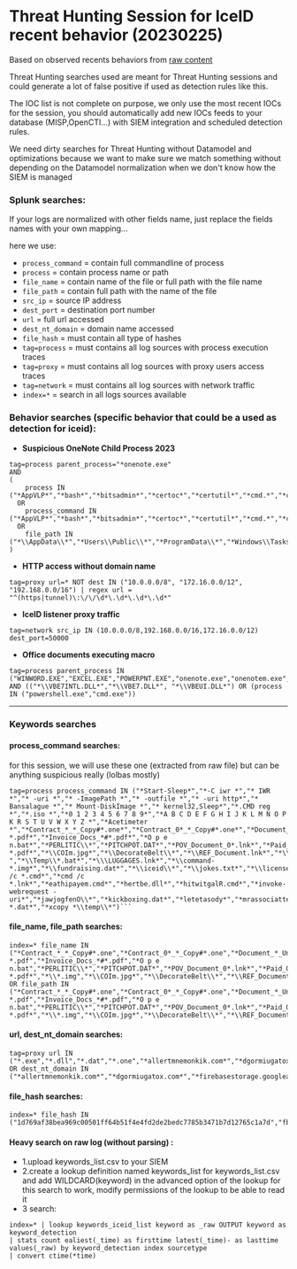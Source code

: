 # Threat Hunting Session for IceID recent behavior (20230225)
Based on observed recents behaviors from [raw content](https://raw.githubusercontent.com/mthcht/Purpleteam/main/Detection/Threat%20Hunting/iceid/_raw_20230225.txt)

Threat Hunting searches used are meant for Threat Hunting sessions and could generate a lot of false positive if used as detection rules like this.

The IOC list is not complete on purpose, we only use the most recent IOCs for the session, you should automatically add new IOCs feeds to your database (MISP,OpenCTI...) with SIEM integration and scheduled detection rules.  

We need dirty searches for Threat Hunting without Datamodel and optimizations because we want to make sure we match something without depending on the Datamodel normalization when we don't know how the SIEM is managed

### Splunk searches: 
If your logs are normalized with other fields name, just replace the fields names with your own mapping...

here we use:
- `process_command` = contain full commandline of process
- `process` = contain process name or path
- `file_name` = contain name of the file or full path with the file name
- `file_path` = contain full path with the name of the file
- `src_ip` = source IP address
- `dest_port` = destination port number
- `url` = full url accessed
- `dest_nt_domain` = domain name accessed
- `file_hash` = must contain all type of hashes
- `tag=process` = must contains all log sources with process execution traces
- `tag=proxy` = must contains all log sources with proxy users access traces
- `tag=network` = must contains all log sources with network traffic 
- `index=*` = search in all logs sources available


### Behavior searches (specific behavior that could be a used as detection for iceid):

- **Suspicious OneNote Child Process 2023**
```
tag=process parent_process="*onenote.exe"
AND
(
    process IN ("*AppVLP*","*bash*","*bitsadmin*","*certoc*","*certutil*","*cmd.*","*cmstp*","*control*","*cscript*","*curl*","*forfiles*","*hh.exe*","*ieexec*","*installutil*","*javaw*","*mftrace*","*Microsoft.Workflow.Compiler*","*msbuild*","*msdt*","*mshta*","*msidb*","*msiexec*","*msxsl*","*odbcconf*","*pcalua*","*powershell*","*pwsh*","*regasm*","*regsvcs*","*regsvr32*","*rundll32*","*schtasks*","*scrcons*","*scriptrunner*","*sh.exe*","*svchost*","*verclsid*","*wmic*","*workfolders*","*wscript*","*explorer.exe*")
  OR
    process_command IN ("*AppVLP*","*bash*","*bitsadmin*","*certoc*","*certutil*","*cmd.*","*cmstp*","*control*","*cscript*","*curl*","*forfiles*","*hh.exe*","*ieexec*","*installutil*","*javaw*","*mftrace*","*Microsoft.Workflow.Compiler*","*msbuild*","*msdt*","*mshta*","*msidb*","*msiexec*","*msxsl*","*odbcconf*","*pcalua*","*powershell*","*pwsh*","*regasm*","*regsvcs*","*regsvr32*","*rundll32*","*schtasks*","*scrcons*","*scriptrunner*","*sh.exe*","*svchost*","*netstat*","*net.exe*","*net1.exe*","*verclsid*","*wmic*","*workfolders*","*wscript*","*explorer.exe*","*.hta*","*.vb*","*.wsh*","*.js*","*.ps*","*.scr*","*.pif*","*.bat*","*.jse*","*.cmd*","*https://*,"*http://*","","*\\AppData\\*","*Users\\Public\\*","*ProgramData\\*","*Windows\\Tasks\\*","*Windows\\Temp\\*","*Windows\\System32\\Tasks\\*","*.dat*","*.wsf*","*.vbs*","*.dll*,"*.gif*","*.chm*","*.msi*")
  OR
    file_path IN ("*\\AppData\\*","*Users\\Public\\*","*ProgramData\\*","*Windows\\Tasks\\*","*Windows\\Temp\\*","*Windows\\System32\\Tasks\\*")
)
```

- **HTTP access without domain name**
```
tag=proxy url=* NOT dest IN ("10.0.0.0/8", "172.16.0.0/12", "192.168.0.0/16") | regex url = "^(https|tunnel)\:\/\/\d*\.\d*\.\d*\.\d*"
```

- **IceID listener proxy traffic** 
```
tag=network src_ip IN (10.0.0.0/8,192.168.0.0/16,172.16.0.0/12) dest_port=50000
```

- **Office documents executing macro**
```
tag=process parent_process IN ("WINWORD.EXE","EXCEL.EXE","POWERPNT.EXE","onenote.exe","onenotem.exe","onenoteviewer.exe","onenoteim.exe","msaccess.exe")
AND (("*\\VBE7INTL.DLL*","*\\VBE7.DLL*", "*\\VBEUI.DLL*") OR (process IN ("powershell.exe","cmd.exe"))
```

---

### Keywords searches

#### process_command searches:
for this session, we will use these one (extracted from raw file) but can be anything suspicious really (lolbas mostly)
```
tag=process process_command IN ("*Start-Sleep*","*-C iwr *","* IWR *","* -uri *","* -ImagePath *","* -outfile *","* -uri http*","* Bansalague *","* Mount-DiskImage *","* kernel32,Sleep*","*.CMD reg *","*.iso *","*0 1 2 3 4 5 6 7 8 9*","*A B C D E F G H I J K L M N O P K R S T U V W X Y Z *","*Acetimeter *","*Contract_*_*_Copy#*.one*","*Contract_0*_*_Copy#*.one*","*Document_*_Unpaid_-*.pdf*","*Invoice_Docs_*#*.pdf*","*O p e n.bat*","*PERLITIC\\*","*PITCHPOT.DAT*","*POV_Document_0*.lnk*","*Paid_Offer_*_*-*.pdf*","*\\COIm.jpg*","*\\DecorateBelt\\*","*\\REF_Document.lnk*","*\\RecentDocs\\.img*","*\\RecentDocs\\.iso* ","*\\Temp\\*.bat*","*\\\LUGGAGES.lnk*","*\\command-*.img*","*\\fundraising.dat*","*\\iceid\\*","*\\jokes.txt*","*\\license.dat*","*\\outgoing.dat*","*\\pamphleteering.dat*","*\\standing.dat*","*\\them\\*.cmd*","*\\trailblazing.dat*","*\\uzughita.dll*","*\\worker.cmd*","*aimsatchiK\\*","*bogpacsipr.cmd*","*cangemoptO\\*","*cmd /c *.cmd*","*cmd /c *.lnk*","*eathipayem.cmd*","*hertbe.dll*","*hitwitgalR.cmd*","*invoke-webrequest -uri*","*jawjogfenO\\*","*kickboxing.dat*","*letetasody*","*mrassociattes.com*","*nayairguyb.cmd*","*negconrodl\\*","*outgoing.dat*","*raycatmady\\*","*redacted.document.*.*.pdf*","*redacted_file_*.*.2023.pdf*","*rundll32*.MBA*","*rundll32*.dat*","*rundll32*\\AppData\\Roaming\\*","*rundll32*\\Temp\\*","*vatphiefts.cmd*","*waroupada.exe*","*xcopy *.dat*","*xcopy *\\temp\\*")```
```

#### file_name, file_path searches:
```
index=* file_name IN ("*Contract_*_*_Copy#*.one","*Contract_0*_*_Copy#*.one","*Document_*_Unpaid_-*.pdf","*Invoice_Docs_*#*.pdf","*O p e n.bat","*PERLITIC\\*","*PITCHPOT.DAT*","*POV_Document_0*.lnk*","*Paid_Offer_*_*-*.pdf*","*\\*.img","*\\COIm.jpg*","*\\DecorateBelt\\*","*\\REF_Document.lnk*","*\\Temp\\*.","*\\Temp\\*.bat","*\\Temp\\*.cmd","*\\Temp\\*.dll","*\\Temp\\*.iso","*\\\LUGGAGES.lnk","*\\fundraising.dat","*\\jokes.txt","*\\license.dat","*\\outgoing.dat","*\\pamphleteering.dat","*\\standing.dat","*\\them\\*.cmd","*\\trailblazing.dat","*\\uzughita.dll","*aimsatchiK\\*","*bogpacsipr.cmd","*cangemoptO\\*","*eathipayem.cmd","*hertbe.dll","*hitwitgalR.cmd","*jawjogfenO\\*","*kickboxing.dat","*letetasody*","*nayairguyb.cmd","*negconrodl*","*raycatmady\\*","*redacted.document.*.*.pdf","*redacted_file_*.*.2023.pdf","*vatphiefts.cmd","*waroupada.exe*")
OR file_path IN ("*Contract_*_*_Copy#*.one","*Contract_0*_*_Copy#*.one","*Document_*_Unpaid_-*.pdf","*Invoice_Docs_*#*.pdf","*O p e n.bat","*PERLITIC\\*","*PITCHPOT.DAT*","*POV_Document_0*.lnk*","*Paid_Offer_*_*-*.pdf*","*\\*.img","*\\COIm.jpg*","*\\DecorateBelt\\*","*\\REF_Document.lnk*","*\\Temp\\*.","*\\Temp\\*.bat","*\\Temp\\*.cmd","*\\Temp\\*.dll","*\\Temp\\*.iso","*\\\LUGGAGES.lnk","*\\fundraising.dat","*\\jokes.txt","*\\license.dat","*\\outgoing.dat","*\\pamphleteering.dat","*\\standing.dat","*\\them\\*.cmd","*\\trailblazing.dat","*\\uzughita.dll","*aimsatchiK\\*","*bogpacsipr.cmd","*cangemoptO\\*","*eathipayem.cmd","*hertbe.dll","*hitwitgalR.cmd","*jawjogfenO\\*","*kickboxing.dat","*letetasody*","*nayairguyb.cmd","*negconrodl*","*raycatmady\\*","*redacted.document.*.*.pdf","*redacted_file_*.*.2023.pdf","*vatphiefts.cmd","*waroupada.exe*")
```

#### url, dest_nt_domain searches:
```
tag=proxy url IN ("*.exe","*.dll","*.dat","*.one","*allertmnemonkik.com*","*dgormiugatox.com*","*firebasestorage.googleapis.com/*.appspot.com/o/*.zip*","*plivetrakoy.com*","*klayerziluska.com*","*umousteraton.com*","*mrassociattes.com*","*aerilaponawki.com*","*alishaskainz.com*","*yelsopotre.com*","*alohaplinayagot.com*","*plitspiritnox.com*","*aerilaponawki.com*","*alishaskainz.com*","*yelsopotre.com*","*alohaplinayagot.com*","*carismorth.com*","*cootembrast.com*")
OR dest_nt_domain IN ("*allertmnemonkik.com*","*dgormiugatox.com*","*firebasestorage.googleapis.com/*.appspot.com/o/*.zip*","*plivetrakoy.com*","*klayerziluska.com*","*umousteraton.com*","*mrassociattes.com*","*aerilaponawki.com*","*alishaskainz.com*","*yelsopotre.com*","*alohaplinayagot.com*","*plitspiritnox.com*","*aerilaponawki.com*","*alishaskainz.com*","*yelsopotre.com*","*alohaplinayagot.com*","*carismorth.com*","*cootembrast.com*")
```

#### file_hash searches:
```
index=* file_hash IN ("1d769af38bea969c00501ff64b51f4e4fd2de2bedc7785b3471b7d12765c1a7d","fbeffaaf34d13cd45e2e545172db2287fead4ed05c04c0e8da549a0869d2fa96","9661ba9658bf85409cc414b8f62aaca490ac9f75aa4c2a146795945cf014b211","65281fe83e22bde20fa56079bebaea6fb353d1036be8073924fdf64cd9194984","c2e3097e2de547d70f1d4543b51fdb0c016a066646e7d51b74ca4f29c69f5a85","778f1cbd036de33d6e6eb5b0face18c276732e365111bdfae447b30ccfebf8c5","f96779056b8390e4329b2012fc1bf7bc7b55aca84665ba41c9e3674169080413","c06805b6efd482c1a671ec60c1469e47772c8937ec0496f74e987276fa9020a5","c2e3097e2de547d70f1d4543b51fdb0c016a066646e7d51b74ca4f29c69f5a85","778f1cbd036de33d6e6eb5b0face18c276732e365111bdfae447b30ccfebf8c5","f96779056b8390e4329b2012fc1bf7bc7b55aca84665ba41c9e3674169080413","c06805b6efd482c1a671ec60c1469e47772c8937ec0496f74e987276fa9020a5","7f5864e2fafc9c7cadafbd0cb763c284f4fa15d0fcdd713984f094cb0dd0a15a","b9a97302eb8e93f0e8caa9a24ebcf1334bdc21489a8373773452930791c648b9","3c0381c16a13eae17abcd3398cb388dd1ed4bb5a0919563149124502e921c155","a85729bd8d5976b67662415b7d24bcc5c1a4230304a7b2ea4830fc6a76822fba","0fbe0024554ee9aee8d6c5814bf16e33d9a90425ea7230ac72ae7f4e2df73938","c2a3da4da7ca7224821ed55795529eba98668f4b692ad38c140bacb793f26201","949e992a9a4056cd8bf69feda32d855b533b9d7b83d11468c6bbf47a9f1bbc78","265c1857ac7c20432f36e3967511f1be0b84b1c52e4867889e367c0b5828a844","3390b1d8560f565ed5e2a60df63ce24abe0ef3da514cf5645dd732f7e5cdbbae","6a904ca2f55d9dc7f8daf3b3c12a5957c3f6c1c857409ce6d6ba444498d97142","7bf32f98de23917aba056065e36e2a71d2a57d09c9fa083f920a969b1e873112","ad174760985c5418b4a3c3a97cd8d7658e3bbb7030f72f2eff9ff97e57f200bd","9c337d27dab65fc3f4b88666338e13416f218ab75c4b5e37cc396241c225efe8","681217e6c8ed3ed37c1312646afb8e0cfe25e6840f461d10a7d9cdd4ffa725cb","1ab812f7d829444dc703eeb02ea0a955ec839d5e2a9b619d44ac09a91135cad1","2624668d5150f9d8c055e312a9ca1dcb4b74994afe9678efef182063d57b5ef7","f5498dbfd2efefc4acc9ab9773d4fcbedeffa57e5a7d5d72398b86c7af93bd20","3b35d3028c35181669e6a8993164633cd8ea81664f27b5b9ef8387c78c181a5e","95ad74c1dff5293c49c955a4e77c17e6912c7b8d1fc8f5f4c6f05ac77a56a9ab","9c337d27dab65fc3f4b88666338e13416f218ab75c4b5e37cc396241c225efe8","681217e6c8ed3ed37c1312646afb8e0cfe25e6840f461d10a7d9cdd4ffa725cb","1ab812f7d829444dc703eeb02ea0a955ec839d5e2a9b619d44ac09a91135cad1","6aca19225d02447de93cbf12e6f74824371be995a17d88e264c79d15cb484b28","100345684c677d50ff837959699aaef34e583fd11d812ccef80dbfe03c0db62a","da6a91012518cd07ae61313fd108711b56f406068efb119f678a4946438c6800","db08770ab1946bc505cc5a5483767a194d7801d32f2ea6c78fd0c966d0c7bc75","74d5e62a2f6c6bcf10dfcdbcc55407be8af9662b50f2e2a2c5b33bf5e800e7e6","ad28c42b8961132b71581e7a438c3eaa7c7008577ce8bd60de44d67414a244b9","2cef187ef4a2aa3fc58ff8f67a5a5a0eb1d29fd8a7c1d7f21a8654f2bb074de3","bf06b490e30ca9a8cc4de134f82a20af3299c107c457ef29ff1cff213d0bba1c","348110a61e369a448b64fa3fb8009a48b7a54bcec3b1af4e3f532f4092d09a39","0f229335c60fc3ce5b302ba16c2befbf8ff8f2f3938fdc9891e54b0841dc1daa","354c059e6f6a7d52046855496e9bbcff","88a254de852e3ba553da1af698215973","6474da79ff6331712c6a2c5cbadc9051","ad0436f20e1ecd7fdf9b4d147d8db2da")
```

#### Heavy search on raw log (without parsing)  :
- 1.upload keywords_list.csv to your SIEM
- 2.create a lookup definition named keywords_list for keywords_list.csv and add WILDCARD(keyword) in the advanced option of the lookup for this search to work, modify permissions of the lookup to be able to read it
- 3 search:

```
index=* | lookup keywords_iceid_list keyword as _raw OUTPUT keyword as keyword_detection 
| stats count ealiest(_time) as firsttime latest(_time)- as lasttime values(_raw) by keyword_detection index sourcetype 
| convert ctime(*time)
```

